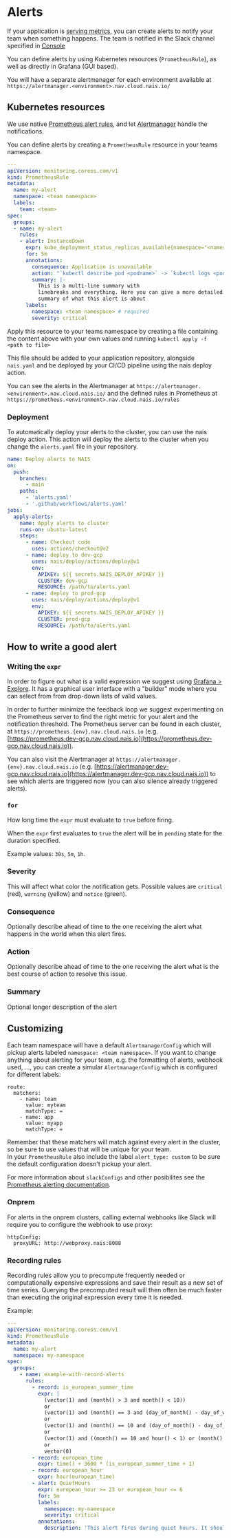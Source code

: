 # Alerts

If your application is [serving metrics](./metrics.md), you can create alerts to notify your team when something happens. The team is notified in the Slack channel specified in [Console](https://console.nav.cloud.nais.io)

You can define alerts by using Kubernetes resources (`PrometheusRule`), as well as directly in Grafana (GUI based).

You will have a separate alertmanager for each environment available at `https://alertmanager.<environment>.nav.cloud.nais.io/`

## Kubernetes resources

We use native [Prometheus alert rules](https://prometheus.io/docs/prometheus/latest/configuration/alerting_rules/), and let [Alertmanager](https://prometheus.io/docs/alerting/latest/alertmanager/) handle the notifications.

You can define alerts by creating a `PrometheusRule` resource in your teams namespace.

```yaml
---
apiVersion: monitoring.coreos.com/v1
kind: PrometheusRule
metadata:
  name: my-alert
  namespace: <team namespace>
  labels:
    team: <team>
spec:
  groups:
  - name: my-alert
    rules:
    - alert: InstanceDown
      expr: kube_deployment_status_replicas_available{namespace="<namespace>", deployment="<application name>"} == 0
      for: 5m
      annotations:
        consequence: Application is unavailable
        action: "`kubectl describe pod <podname>` -> `kubectl logs <podname>`"
        summary: |-
          This is a multi-line summary with
          linebreaks and everything. Here you can give a more detailed
          summary of what this alert is about
      labels:
        namespace: <team namespace> # required
        severity: critical
```

Apply this resource to your teams namespace by creating a file containing the content above with your own values and running `kubectl apply -f <path to file>`

This file should be added to your application repository, alongside `nais.yaml` and be deployed by your CI/CD pipeline using the nais deploy action.

You can see the alerts in the Alertmanager at `https://alertmanager.<environment>.nav.cloud.nais.io/` and the defined rules in Prometheus at `https://prometheus.<environment>.nav.cloud.nais.io/rules`


### Deployment

To automatically deploy your alerts to the cluster, you can use the nais deploy action. This action will deploy the alerts to the cluster when you change the `alerts.yaml` file in your repository.

```yaml
name: Deploy alerts to NAIS
on:
  push:
    branches:
      - main
    paths:
      - 'alerts.yaml'
      - '.github/workflows/alerts.yaml'
jobs:
  apply-alerts:
    name: Apply alerts to cluster
    runs-on: ubuntu-latest
    steps:
      - name: Checkout code
        uses: actions/checkout@v2
      - name: deploy to dev-gcp
        uses: nais/deploy/actions/deploy@v1
        env:
          APIKEY: ${{ secrets.NAIS_DEPLOY_APIKEY }}
          CLUSTER: dev-gcp
          RESOURCE: /path/to/alerts.yaml
      - name: deploy to prod-gcp
        uses: nais/deploy/actions/deploy@v1
        env:
          APIKEY: ${{ secrets.NAIS_DEPLOY_APIKEY }}
          CLUSTER: prod-gcp
          RESOURCE: /path/to/alerts.yaml
```

## How to write a good alert

### Writing the `expr`

In order to figure out what is a valid expression we suggest using [Grafana > Explore](https://grafana.nais.io/explore). It has a graphical user interface with a "builder" mode where you can select from from drop-down lists of valid values.

In order to further minimize the feedback loop we suggest experimenting on the Prometheus server to find the right metric for your alert and the notification threshold.
The Prometheus server can be found in each cluster, at `https://prometheus.{env}.nav.cloud.nais.io` (e.g. [https://prometheus.dev-gcp.nav.cloud.nais.io](https://prometheus.dev-gcp.nav.cloud.nais.io)).

You can also visit the Alertmanager at `https://alertmanager.{env}.nav.cloud.nais.io` (e.g. [https://alertmanager.dev-gcp.nav.cloud.nais.io](https://alertmanager.dev-gcp.nav.cloud.nais.io)) to see which alerts are triggered now (you can also silence already triggered alerts).

### `for`

How long time the `expr` must evaluate to `true` before firing.

When the `expr` first evaluates to `true` the alert will be in `pending` state for the duration specified.

Example values: `30s`, `5m`, `1h`.

### Severity

This will affect what color the notification gets. Possible values are `critical` (red), `warning` (yellow) and `notice` (green).

### Consequence

Optionally describe ahead of time to the one receiving the alert what happens in the world when this alert fires.

### Action

Optionally describe ahead of time to the one receiving the alert what is the best course of action to resolve this issue.

### Summary

Optional longer description of the alert

## Customizing

Each team namespace will have a default `AlertmanagerConfig` which will pickup alerts labeled `namespace: <team namespace>`. If you want to change anything about alerting for your team, e.g. the formatting of alerts, webhook used, ..., you can create a simular `AlertmanagerConfig` which is configured for different labels:

```
route:
  matchers:
    - name: team
      value: myteam
      matchType: =
    - name: app
      value: myapp
      matchType: =
```

Remember that these matchers will match against every alert in the cluster, so be sure to use values that will be unique for your team.  
In your `PrometheusRule` also include the label `alert_type: custom` to be sure the default configuration doesn't pickup your alert.

For more information about `slackConfigs` and other posibilites see the [Prometheus alerting documentation](https://prometheus.io/docs/alerting/latest/configuration/#slack_config).

### Onprem

For alerts in the onprem clusters, calling external webhooks like Slack will require you to configure the webhook to use proxy:

```
httpConfig:
  proxyURL: http://webproxy.nais:8088
```

### Recording rules

Recording rules allow you to precompute frequently needed or computationally expensive expressions and save
their result as a new set of time series. Querying the precomputed result will then often be much faster
than executing the original expression every time it is needed.

Example:
```yaml
---
apiVersion: monitoring.coreos.com/v1
kind: PrometheusRule
metadata:
  name: my-alert
  namespace: my-namespace
spec:
  groups:
    - name: example-with-record-alerts
      rules:
        - record: is_european_summer_time
          expr: |
            (vector(1) and (month() > 3 and month() < 10))
            or
            (vector(1) and (month() == 3 and (day_of_month() - day_of_week()) >= 25) and absent((day_of_month() >= 25) and (day_of_week() == 0)))
            or
            (vector(1) and (month() == 10 and (day_of_month() - day_of_week()) < 25) and absent((day_of_month() >= 25) and (day_of_week() == 0)))
            or
            (vector(1) and ((month() == 10 and hour() < 1) or (month() == 3 and hour() > 0)) and ((day_of_month() >= 25) and (day_of_week() == 0)))
            or
            vector(0)
        - record: european_time
          expr: time() + 3600 * (is_european_summer_time + 1)
        - record: european_hour
          expr: hour(european_time)
        - alert: QuietHours
          expr: european_hour >= 23 or european_hour <= 6
          for: 5m
          labels:
            namespace: my-namespace
            severity: critical
          annotations:
            description: 'This alert fires during quiet hours. It should be blackholed by Alertmanager.'
```
